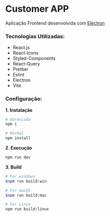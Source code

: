 # Customer APP 
Aplicação Frontend desenvolvida com [Electron](https://electron-vite.org/guide/)

### Tecnologias Utilizadas:
- React.js
- React-Icons
- Styled-Components
- React-Query
- Prettier
- Eslint
- Electron
- Vite

### Configuração:

**1. Instalação**
```bash
# Abreviada
npm i

# Normal
npm install
```

**2. Execução**

```bash
npm run dev
```

**3. Build**

```bash
# For windows
$npm run build:win

# For macOS
$npm run build:mac

# For Linux
npm run build:linux
```
